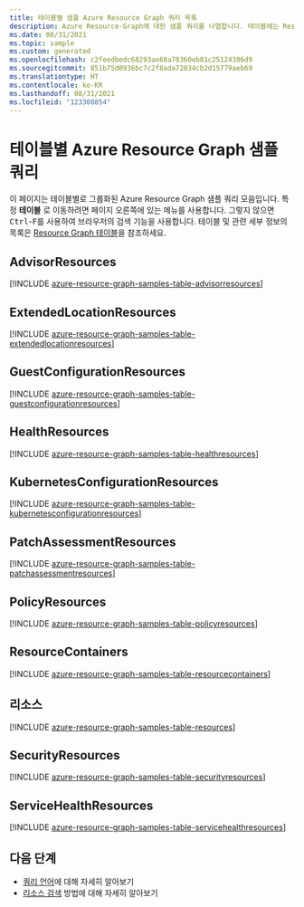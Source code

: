 ```yaml
---
title: 테이블별 샘플 Azure Resource Graph 쿼리 목록
description: Azure Resource-Graph에 대한 샘플 쿼리를 나열합니다. 테이블에는 Resources, ResourceContainers, PolicyResources 등이 포함됩니다.
ms.date: 08/31/2021
ms.topic: sample
ms.custom: generated
ms.openlocfilehash: c2feedbedc68293ae68a78360eb81c25124386d9
ms.sourcegitcommit: 851b75d0936bc7c2f8ada72834cb2d15779aeb69
ms.translationtype: HT
ms.contentlocale: ko-KR
ms.lasthandoff: 08/31/2021
ms.locfileid: "123308854"
---
```

# <a name="azure-resource-graph-sample-queries-by-table"></a>테이블별 Azure Resource Graph 샘플 쿼리

이 페이지는 테이블별로 그룹화된 Azure Resource Graph 샘플 쿼리 모음입니다. 특정 **테이블** 로 이동하려면 페이지 오른쪽에 있는 메뉴를 사용합니다. 그렇지 않으면 <kbd>Ctrl</kbd>-<kbd>F</kbd>를 사용하여 브라우저의 검색 기능을 사용합니다. 테이블 및 관련 세부 정보의 목록은 [Resource Graph 테이블](../concepts/query-language.md#resource-graph-tables)을 참조하세요.

## <a name="advisorresources"></a>AdvisorResources

[!INCLUDE [azure-resource-graph-samples-table-advisorresources](../../../../includes/resource-graph/samples/bytable/advisorresources.md)]

## <a name="extendedlocationresources"></a>ExtendedLocationResources

[!INCLUDE [azure-resource-graph-samples-table-extendedlocationresources](../../../../includes/resource-graph/samples/bytable/extendedlocationresources.md)]

## <a name="guestconfigurationresources"></a>GuestConfigurationResources

[!INCLUDE [azure-resource-graph-samples-table-guestconfigurationresources](../../../../includes/resource-graph/samples/bytable/guestconfigurationresources.md)]

## <a name="healthresources"></a>HealthResources

[!INCLUDE [azure-resource-graph-samples-table-healthresources](../../../../includes/resource-graph/samples/bytable/healthresources.md)]

## <a name="kubernetesconfigurationresources"></a>KubernetesConfigurationResources

[!INCLUDE [azure-resource-graph-samples-table-kubernetesconfigurationresources](../../../../includes/resource-graph/samples/bytable/kubernetesconfigurationresources.md)]

## <a name="patchassessmentresources"></a>PatchAssessmentResources

[!INCLUDE [azure-resource-graph-samples-table-patchassessmentresources](../../../../includes/resource-graph/samples/bytable/patchassessmentresources.md)]

## <a name="policyresources"></a>PolicyResources

[!INCLUDE [azure-resource-graph-samples-table-policyresources](../../../../includes/resource-graph/samples/bytable/policyresources.md)]

## <a name="resourcecontainers"></a>ResourceContainers

[!INCLUDE [azure-resource-graph-samples-table-resourcecontainers](../../../../includes/resource-graph/samples/bytable/resourcecontainers.md)]

## <a name="resources"></a>리소스

[!INCLUDE [azure-resource-graph-samples-table-resources](../../../../includes/resource-graph/samples/bytable/resources.md)]

## <a name="securityresources"></a>SecurityResources

[!INCLUDE [azure-resource-graph-samples-table-securityresources](../../../../includes/resource-graph/samples/bytable/securityresources.md)]

## <a name="servicehealthresources"></a>ServiceHealthResources

[!INCLUDE [azure-resource-graph-samples-table-servicehealthresources](../../../../includes/resource-graph/samples/bytable/servicehealthresources.md)]

## <a name="next-steps"></a>다음 단계

- [쿼리 언어](../concepts/query-language.md)에 대해 자세히 알아보기
- [리소스 검색](../concepts/explore-resources.md) 방법에 대해 자세히 알아보기
